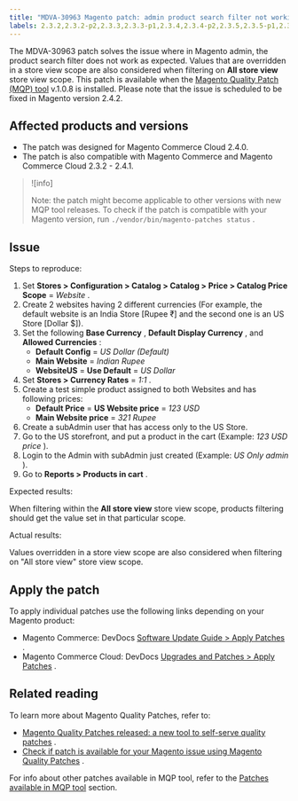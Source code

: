 ```yaml
---
title: "MDVA-30963 Magento patch: admin product search filter not working as expected"
labels: 2.3.2,2.3.2-p2,2.3.3,2.3.3-p1,2.3.4,2.3.4-p2,2.3.5,2.3.5-p1,2.3.5-p2,2.3.6,2.4.0,2.4.0-p1,2.4.1,2.4.1-p1,MQP 1.0.8,MQP patches,Magento Commerce,Magento Commerce Cloud,Magento Quality Patches,disabled,enabled,product search filter
---
```


The MDVA-30963 patch solves the issue where in Magento admin, the product search filter does not work as expected. Values that are overridden in a store view scope are also considered when filtering on **All store view** store view scope. This patch is available when the [Magento Quality Patch (MQP) tool](https://devdocs.magento.com/guides/v2.4/comp-mgr/patching.html#mqp) v.1.0.8 is installed. Please note that the issue is scheduled to be fixed in Magento version 2.4.2.

## Affected products and versions

* The patch was designed for Magento Commerce Cloud 2.4.0.
* The patch is also compatible with Magento Commerce and Magento Commerce Cloud 2.3.2 - 2.4.1.

>![info]
>
>Note: the patch might become applicable to other versions with new MQP tool releases. To check if the patch is compatible with your Magento version, run `./vendor/bin/magento-patches status` .

## Issue

 <span class="wysiwyg-underline">Steps to reproduce:</span> 

1. Set **Stores > Configuration > Catalog > Catalog  > Price > Catalog Price Scope** = *Website* .
1. Create 2 websites having 2 different currencies (For example, the default website is an India Store \[Rupee ₹\] and the second one is an US Store \[Dollar $\]).
1. Set the following **Base Currency** , **Default Display Currency** , and **Allowed Currencies** :
    * **Default Config** = *US Dollar (Default)* 
    * **Main Website** = *Indian Rupee* 
    * **WebsiteUS** = **Use Default** = *US Dollar* 
1. Set **Stores > Currency Rates** = *1:1* .
1. Create a test simple product assigned to both Websites and has following prices:
    * **Default Price** = **US Website price** = *123 USD* 
    * **Main Website price** = *321 Rupee* 
1. Create a subAdmin user that has access only to the US Store.
1. Go to the US storefront, and put a product in the cart (Example: *123 USD price* ).
1. Login to the Admin with subAdmin just created (Example: *US Only admin* ).
1. Go to **Reports > Products in cart** .

 <span class="wysiwyg-underline">Expected results:</span> 

When filtering within the **All store view** store view scope, products filtering should get the value set in that particular scope.

 <span class="wysiwyg-underline">Actual results:</span> 

Values overridden in a store view scope are also considered when filtering on "All store view" store view scope.

## Apply the patch

To apply individual patches use the following links depending on your Magento product:

* Magento Commerce: DevDocs [Software Update Guide > Apply Patches](https://devdocs.magento.com/guides/v2.4/comp-mgr/patching.html) .
* Magento Commerce Cloud: DevDocs [Upgrades and Patches > Apply Patches](https://devdocs.magento.com/cloud/project/project-patch.html) .

## Related reading

To learn more about Magento Quality Patches, refer to:

* [Magento Quality Patches released: a new tool to self-serve quality patches](https://support.magento.com/hc/en-us/articles/360047139492) .
* [Check if patch is available for your Magento issue using Magento Quality Patches](https://support.magento.com/hc/en-us/articles/360047125252) .

For info about other patches available in MQP tool, refer to the [Patches available in MQP tool](https://support.magento.com/hc/en-us/sections/360010506631-Patches-available-in-MQP-tool-) section.